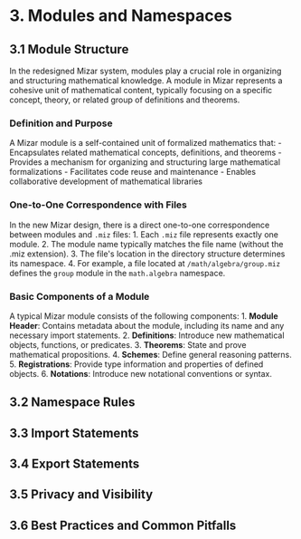 # 3. Modules and Namespaces

## 3.1 Module Structure

In the redesigned Mizar system, modules play a crucial role in organizing and structuring mathematical knowledge. A module in Mizar represents a cohesive unit of mathematical content, typically focusing on a specific concept, theory, or related group of definitions and theorems.

### Definition and Purpose

A Mizar module is a self-contained unit of formalized mathematics that:
    - Encapsulates related mathematical concepts, definitions, and theorems
    - Provides a mechanism for organizing and structuring large mathematical formalizations
    - Facilitates code reuse and maintenance
    - Enables collaborative development of mathematical libraries

### One-to-One Correspondence with Files

In the new Mizar design, there is a direct one-to-one correspondence between modules and `.miz` files:
    1. Each `.miz` file represents exactly one module.
    2. The module name typically matches the file name (without the .miz extension).
    3. The file's location in the directory structure determines its namespace.
    4. For example, a file located at `/math/algebra/group.miz` defines the `group` module in the `math.algebra` namespace.

### Basic Components of a Module

A typical Mizar module consists of the following components:
    1. **Module Header**: Contains metadata about the module, including its name and any necessary import statements.
    2. **Definitions**: Introduce new mathematical objects, functions, or predicates.
    3. **Theorems**: State and prove mathematical propositions.
    4. **Schemes**: Define general reasoning patterns.
    5. **Registrations**: Provide type information and properties of defined objects.
    6. **Notations**: Introduce new notational conventions or syntax.

## 3.2 Namespace Rules

## 3.3 Import Statements

## 3.4 Export Statements

## 3.5 Privacy and Visibility

## 3.6 Best Practices and Common Pitfalls
